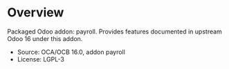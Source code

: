 # Overview

Packaged Odoo addon: payroll. Provides features documented in upstream Odoo 16 under this addon.

- Source: OCA/OCB 16.0, addon payroll
- License: LGPL-3
